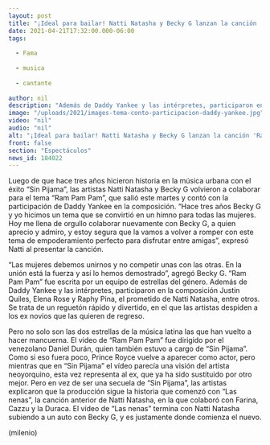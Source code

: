 ```yaml
---
layout: post
title: "¡Ideal para bailar! Natti Natasha y Becky G lanzan la canción 'Ram Pam Pam'; así la puedes escuchar"
date: 2021-04-21T17:32:00.000-06:00
tags:
  
  - Fama
  
  - musica
  
  - cantante
  
author: nil
description: "Además de Daddy Yankee y las intérpretes, participaron en la composición Justin Quiles, Elena Rose y Raphy Pina, el prometido de Natti. "
image: "/uploads/2021/images-tema-conto-participacion-daddy-yankee.jpg"
video: "nil"
audio: "nil"
alt: "¡Ideal para bailar! Natti Natasha y Becky G lanzan la canción 'Ram Pam Pam'; así la puedes escuchar"
front: false
section: "Espectáculos"
news_id: 184022
---
```


Luego de que hace tres años hicieron historia en la música urbana con el éxito “Sin Pijama”, las artistas Natti Natasha y Becky G volvieron a colaborar para el tema “Ram Pam Pam”, que salió este martes y contó con la participación de Daddy Yankee en la composición. “Hace tres años Becky G y yo hicimos un tema que se convirtió en un himno para todas las mujeres. Hoy me llena de orgullo colaborar nuevamente con Becky G, a quien aprecio y admiro, y estoy segura que la vamos a volver a romper con este tema de empoderamiento perfecto para disfrutar entre amigas”, expresó Natti al presentar la canción. 

“Las mujeres debemos unirnos y no competir unas con las otras. En la unión está la fuerza y así lo hemos demostrado”, agregó Becky G. “Ram Pam Pam” fue escrita por un equipo de estrellas del género. Además de Daddy Yankee y las intérpretes, participaron en la composición Justin Quiles, Elena Rose y Raphy Pina, el prometido de Natti Natasha, entre otros. Se trata de un reguetón rápido y divertido, en el que las artistas despiden a los ex novios que las quieren de regreso. 

Pero no solo son las dos estrellas de la música latina las que han vuelto a hacer mancuerna. El video de “Ram Pam Pam” fue dirigido por el venezolano Daniel Durán, quien también estuvo a cargo de “Sin Pijama”. Como si eso fuera poco, Prince Royce vuelve a aparecer como actor, pero mientras que en “Sin Pijama” el vídeo parecía una visión del artista neoyorquino, esta vez representa al ex, que ya ha sido sustituido por otro mejor. Pero en vez de ser una secuela de “Sin Pijama”, las artistas explicaron que la producción sigue la historia que comenzó con “Las nenas”, la canción anterior de Natti Natasha, en la que colaboró con Farina, Cazzu y la Duraca. El vídeo de “Las nenas” termina con Natti Natasha subiendo a un auto con Becky G, y es justamente donde comienza el nuevo. 


(milenio)